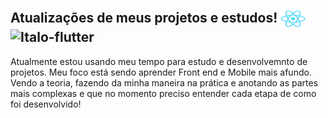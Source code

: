 <div style="display: inline_block">
  <h2> Atualizações de meus projetos e estudos!  
  <img align="center" alt="Italo-React" height="30" width="40" src="https://raw.githubusercontent.com/devicons/devicon/master/icons/react/react-original.svg">
  <img align="center" alt="Italo-flutter" height="30" width="40" src="https://cdn.jsdelivr.net/gh/devicons/devicon/icons/flutter/flutter-original.svg">
</div>

Atualmente estou usando meu tempo para estudo e desenvolvemnto de projetos. Meu foco está sendo aprender Front end e Mobile mais afundo. Vendo a teoria, fazendo da minha maneira na prática e anotando as partes mais complexas e que no momento preciso entender cada etapa de como foi desenvolvido!
